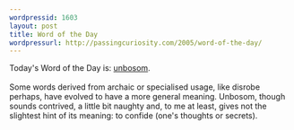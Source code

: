 ```yaml
--- 
wordpressid: 1603
layout: post
title: Word of the Day
wordpressurl: http://passingcuriosity.com/2005/word-of-the-day/
---
```

Today's Word of the Day is: <a href="http://dictionary.reference.com/search?q=unbosom">unbosom</a>.
<br />
<br />Some words derived from archaic or specialised usage, like disrobe perhaps, have evolved to have a more general meaning. Unbosom, though sounds contrived, a little bit naughty and, to me at least, gives not the slightest hint of its meaning: to confide (one's thoughts or secrets).
